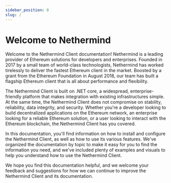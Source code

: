 ```yaml
---
sidebar_position: 0
slug: /
---
```


# Welcome to Nethermind

Welcome to the Nethermind Client documentation! Nethermind is a leading provider of Ethereum solutions for developers
and enterprises. Founded in 2017 by a small team of world-class technologists, Nethermind has worked tirelessly to
deliver the fastest Ethereum client in the market. Boosted by a grant from the Ethereum Foundation in August 2018, our
team has built a flagship Ethereum client that is all about performance and flexibility.

The Nethermind Client is built on .NET core, a widespread, enterprise-friendly platform that makes integration with
existing infrastructures simple. At the same time, the Nethermind Client does not compromise on stability, reliability,
data integrity, and security. Whether you're a developer looking to build decentralized applications on the Ethereum
network, an enterprise looking for a reliable Ethereum solution, or a user looking to interact with the Ethereum
blockchain, the Nethermind Client has you covered.

In this documentation, you'll find information on how to install and configure the Nethermind Client, as well as how to
use its various features. We've organized the documentation by topic to make it easy for you to find the information you
need, and we've included plenty of examples and visuals to help you understand how to use the Nethermind Client.

We hope you find this documentation helpful, and we welcome your feedback and suggestions for how we can continue to
improve the Nethermind Client and its documentation.
